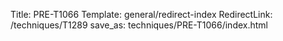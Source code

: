 Title: PRE-T1066
Template: general/redirect-index
RedirectLink: /techniques/T1289
save_as: techniques/PRE-T1066/index.html